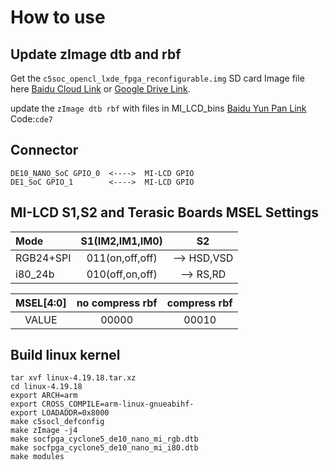 # How to use

## Update zImage dtb and rbf


Get the `c5soc_opencl_lxde_fpga_reconfigurable.img` SD card Image file here [Baidu Cloud Link](https://pan.baidu.com/s/1KDyexwHD39uyvcMDm0G97A) or [Google Drive Link](https://drive.google.com/open?id=1mAYHFvOw2xtgf-e8pntFCxCGOdaYNsgG).

update the `zImage dtb rbf`  with files in MI_LCD_bins [Baidu Yun Pan Link](https://pan.baidu.com/s/1zeYMBeTREewm6KfvnTdyQQ) Code:`cde7` 


## Connector

    DE10_NANO_SoC GPIO_0  <---->  MI-LCD GPIO 
    DE1_SoC GPIO_1        <---->  MI-LCD GPIO

## MI-LCD S1,S2 and Terasic Boards MSEL Settings

|  Mode    |  S1(IM2,IM1,IM0) |    S2      |
|:---------|:----------------:|:----------:| 
|RGB24+SPI | 011(on,off,off)  |--> HSD,VSD |
|i80_24b   | 010(off,on,off)  |--> RS,RD   |

|  MSEL[4:0] |  no compress rbf | compress rbf |
|:----------:|:----------------:|:------------:| 
|  VALUE     |       00000      |    00010     |



## Build linux kernel

    tar xvf linux-4.19.18.tar.xz
    cd linux-4.19.18
    export ARCH=arm
    export CROSS_COMPILE=arm-linux-gnueabihf-
    export LOADADDR=0x8000
    make c5socl_defconfig
    make zImage -j4
    make socfpga_cyclone5_de10_nano_mi_rgb.dtb
    make socfpga_cyclone5_de10_nano_mi_i80.dtb
    make modules

